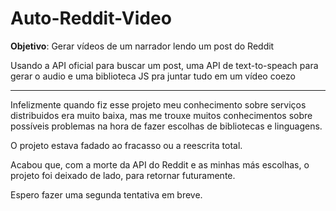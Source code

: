 # Auto-Reddit-Video

<b>Objetivo</b>: Gerar vídeos de um narrador lendo um post do Reddit

Usando a API oficial para buscar um post, uma API de text-to-speach para gerar o audio e uma biblioteca JS pra juntar tudo em um vídeo coezo 

---

Infelizmente quando fiz esse projeto meu conhecimento sobre serviços distribuidos era muito baixa, mas me trouxe muitos conhecimentos sobre possíveis problemas na hora de fazer escolhas de bibliotecas e linguagens.

O projeto estava fadado ao fracasso ou a reescrita total.

Acabou que, com a morte da API do Reddit e as minhas más escolhas,
o projeto foi deixado de lado, para retornar futuramente.

Espero fazer uma segunda tentativa em breve.
